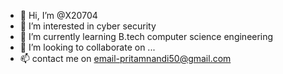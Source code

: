- 👋 Hi, I’m @X20704
- 👀 I’m interested in cyber security
- 🌱 I’m currently learning B.tech computer science engineering
- 💞️ I’m looking to collaborate on ...
- 📫 contact me on email-pritamnandi50@gmail.com

<!---
X20704/X20704 is a ✨ special ✨ repository because its `README.md` (this file) appears on your GitHub profile.
You can click the Preview link to take a look at your changes.
--->
